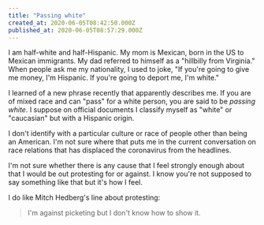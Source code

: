 ```yaml
---
title: "Passing white"
created_at: 2020-06-05T08:42:50.000Z
published_at: 2020-06-05T08:57:29.000Z
---
```

I am half-white and half-Hispanic. My mom is Mexican, born in the US to Mexican immigrants. My dad referred to himself as a "hillbilly from Virginia." When people ask me my nationality, I used to joke, "If you're going to give me money, I'm Hispanic. If you're going to deport me, I'm white."

I learned of a new phrase recently that apparently describes me. If you are of mixed race and can "pass" for a white person, you are said to be _passing white_. I suppose on official documents I classify myself as "white" or "caucasian" but with a Hispanic origin. 

I don't identify with a particular culture or race of people other than being an American. I'm not sure where that puts me in the current conversation on race relations that has displaced the coronavirus from the headlines.

I'm not sure whether there is any cause that I feel strongly enough about that I would be out protesting for or against. I know you're not supposed to say something like that but it's how I feel.

I do like Mitch Hedberg's line about protesting: 

> I'm against picketing but I don't know how to show it.
